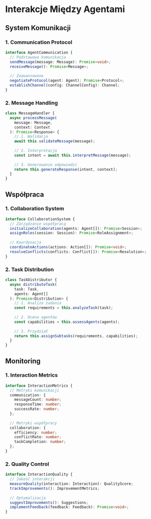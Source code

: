 # Interakcje Między Agentami

## System Komunikacji

### 1. Communication Protocol
```typescript
interface AgentCommunication {
  // Podstawowa komunikacja
  sendMessage(message: Message): Promise<void>;
  receiveMessage(): Promise<Message>;
  
  // Zaawansowane
  negotiateProtocol(agent: Agent): Promise<Protocol>;
  establishChannel(config: ChannelConfig): Channel;
}
```

### 2. Message Handling
```typescript
class MessageHandler {
  async processMessage(
    message: Message,
    context: Context
  ): Promise<Response> {
    // 1. Walidacja
    await this.validateMessage(message);
    
    // 2. Interpretacja
    const intent = await this.interpretMessage(message);
    
    // 3. Generowanie odpowiedzi
    return this.generateResponse(intent, context);
  }
}
```

## Współpraca

### 1. Collaboration System
```typescript
interface CollaborationSystem {
  // Zarządzanie współpracą
  initializeCollaboration(agents: Agent[]): Promise<Session>;
  assignRoles(session: Session): Promise<RoleAssignment>;
  
  // Koordynacja
  coordinateActions(actions: Action[]): Promise<void>;
  resolveConflicts(conflicts: Conflict[]): Promise<Resolution>;
}
```

### 2. Task Distribution
```typescript
class TaskDistributor {
  async distributeTask(
    task: Task,
    agents: Agent[]
  ): Promise<Distribution> {
    // 1. Analiza zadania
    const requirements = this.analyzeTask(task);
    
    // 2. Ocena agentów
    const capabilities = this.assessAgents(agents);
    
    // 3. Przydział
    return this.assignSubtasks(requirements, capabilities);
  }
}
```

## Monitoring

### 1. Interaction Metrics
```typescript
interface InteractionMetrics {
  // Metryki komunikacji
  communication: {
    messageCount: number;
    responseTime: number;
    successRate: number;
  };
  
  // Metryki współpracy
  collaboration: {
    efficiency: number;
    conflictRate: number;
    taskCompletion: number;
  };
}
```

### 2. Quality Control
```typescript
interface InteractionQuality {
  // Jakość interakcji
  measureQuality(interaction: Interaction): QualityScore;
  trackImprovements(): ImprovementMetrics;
  
  // Optymalizacja
  suggestImprovements(): Suggestions;
  implementFeedback(feedback: Feedback): Promise<void>;
}
``` 